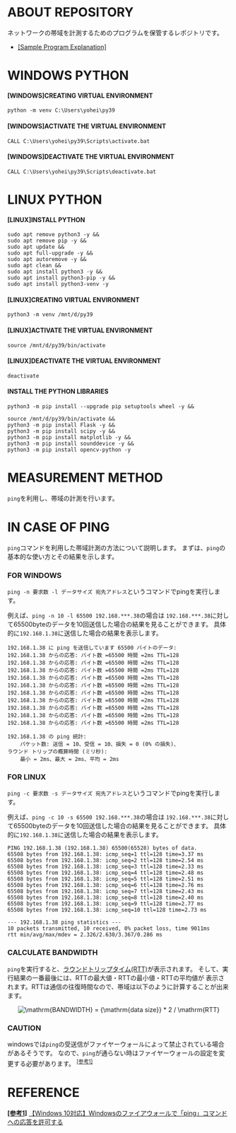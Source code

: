 # ABOUT REPOSITORY
ネットワークの帯域を計測するためのプログラムを保管するレポジトリです。

- [[Sample Program Explanation]](/doc/program_explanation.md)

# WINDOWS PYTHON
#### [WINDOWS]CREATING VIRTUAL ENVIRONMENT
```
python -m venv C:\Users\yohei\py39
```
#### [WINDOWS]ACTIVATE THE VIRTUAL ENVIRONMENT
```
CALL C:\Users\yohei\py39\Scripts\activate.bat
```
#### [WINDOWS]DEACTIVATE THE VIRTUAL ENVIRONMENT
```
CALL C:\Users\yohei\py39\Scripts\deactivate.bat
```

# LINUX PYTHON
#### [LINUX]INSTALL PYTHON
```
sudo apt remove python3 -y &&
sudo apt remove pip -y &&
sudo apt update &&
sudo apt full-upgrade -y &&
sudo apt autoremove -y &&
sudo apt clean &&
sudo apt install python3 -y &&
sudo apt install python3-pip -y &&
sudo apt install python3-venv -y
```
#### [LINUX]CREATING VIRTUAL ENVIRONMENT
```
python3 -m venv /mnt/d/py39
```
#### [LINUX]ACTIVATE THE VIRTUAL ENVIRONMENT
```
source /mnt/d/py39/bin/activate
```
#### [LINUX]DEACTIVATE THE VIRTUAL ENVIRONMENT
```
deactivate
```
#### INSTALL THE PYTHON LIBRARIES
```
python3 -m pip install --upgrade pip setuptools wheel -y &&

source /mnt/d/py39/bin/activate &&
python3 -m pip install Flask -y &&
python3 -m pip install scipy -y &&
python3 -m pip install matplotlib -y &&
python3 -m pip install sounddevice -y &&
python3 -m pip install opencv-python -y
```

# MEASUREMENT METHOD
`ping`を利用し、帯域の計測を行います。

# IN CASE OF PING
`ping`コマンドを利用した帯域計測の方法について説明します。
まずは、`ping`の基本的な使い方とその結果を示します。

### FOR WINDOWS
`ping -n 要求数 -l データサイズ 宛先アドレス`というコマンドでpingを実行します。

例えば、`ping -n 10 -l 65500 192.168.***.38`の場合は
`192.168.***.38`に対して65500byteのデータを10回送信した場合の結果を見ることができます。
具体的に`192.168.1.38`に送信した場合の結果を表示します。

```
192.168.1.38 に ping を送信しています 65500 バイトのデータ:
192.168.1.38 からの応答: バイト数 =65500 時間 =2ms TTL=128
192.168.1.38 からの応答: バイト数 =65500 時間 =2ms TTL=128
192.168.1.38 からの応答: バイト数 =65500 時間 =2ms TTL=128
192.168.1.38 からの応答: バイト数 =65500 時間 =2ms TTL=128
192.168.1.38 からの応答: バイト数 =65500 時間 =2ms TTL=128
192.168.1.38 からの応答: バイト数 =65500 時間 =2ms TTL=128
192.168.1.38 からの応答: バイト数 =65500 時間 =2ms TTL=128
192.168.1.38 からの応答: バイト数 =65500 時間 =2ms TTL=128
192.168.1.38 からの応答: バイト数 =65500 時間 =2ms TTL=128
192.168.1.38 からの応答: バイト数 =65500 時間 =2ms TTL=128

192.168.1.38 の ping 統計:
    パケット数: 送信 = 10、受信 = 10、損失 = 0 (0% の損失)、
ラウンド トリップの概算時間 (ミリ秒):
    最小 = 2ms、最大 = 2ms、平均 = 2ms
```

### FOR LINUX
`ping -c 要求数 -s データサイズ 宛先アドレス`というコマンドでpingを実行します。

例えば、`ping -c 10 -s 65500 192.168.***.38`の場合は
`192.168.***.38`に対して65500byteのデータを10回送信した場合の結果を見ることができます。
具体的に`192.168.1.38`に送信した場合の結果を表示します。

```
PING 192.168.1.38 (192.168.1.38) 65500(65528) bytes of data.
65508 bytes from 192.168.1.38: icmp_seq=1 ttl=128 time=3.37 ms
65508 bytes from 192.168.1.38: icmp_seq=2 ttl=128 time=2.54 ms
65508 bytes from 192.168.1.38: icmp_seq=3 ttl=128 time=2.33 ms
65508 bytes from 192.168.1.38: icmp_seq=4 ttl=128 time=2.48 ms
65508 bytes from 192.168.1.38: icmp_seq=5 ttl=128 time=2.51 ms
65508 bytes from 192.168.1.38: icmp_seq=6 ttl=128 time=2.76 ms
65508 bytes from 192.168.1.38: icmp_seq=7 ttl=128 time=2.43 ms
65508 bytes from 192.168.1.38: icmp_seq=8 ttl=128 time=2.40 ms
65508 bytes from 192.168.1.38: icmp_seq=9 ttl=128 time=2.77 ms
65508 bytes from 192.168.1.38: icmp_seq=10 ttl=128 time=2.73 ms

--- 192.168.1.38 ping statistics ---
10 packets transmitted, 10 received, 0% packet loss, time 9011ms
rtt min/avg/max/mdev = 2.326/2.630/3.367/0.286 ms
```

### CALCULATE BANDWIDTH
`ping`を実行すると、[ラウンドトリップタイム(RTT)](https://jprs.jp/glossary/index.php?ID=0195#:~:text=%E9%80%9A%E4%BF%A1%E7%9B%B8%E6%89%8B%E3%81%AB%E3%83%87%E3%83%BC%E3%82%BF%E3%82%92,%E9%80%9A%E4%BF%A1%E3%81%AE%E5%BE%80%E5%BE%A9%E6%99%82%E9%96%93%EF%BC%89%E3%81%A7%E3%81%99%E3%80%82)が表示されます。
そして、実行結果の一番最後には、RTTの最大値・RTTの最小値・RTTの平均値が
表示されます。RTTは通信の往復時間なので、帯域は以下のように計算することが出来ます。

<p align="center">
<img src="https://latex.codecogs.com/gif.latex?\mathrm{BANDWIDTH}&space;=&space;{\mathrm{data&space;size}}&space;*&space;2&space;/&space;\mathrm{RTT}" title="\mathrm{BANDWIDTH} = {\mathrm{data size}} * 2 / \mathrm{RTT}" />
</p>

### CAUTION
windowsでは`ping`の受送信がファイヤーウォールによって禁止されている場合があるそうです。
なので、`ping`が通らない時はファイヤーウォールの設定を変更する必要があります。
<sup id="note_ref-1"><a href="#note-1">[参考1]</a></sup>

# REFERENCE
<b><a id="note-1" href="#note_ref-1">[参考1]</a></b> [【Windows 10対応】Windowsのファイアウォールで「ping」コマンドへの応答を許可する](https://atmarkit.itmedia.co.jp/ait/articles/1712/21/news018.html)
